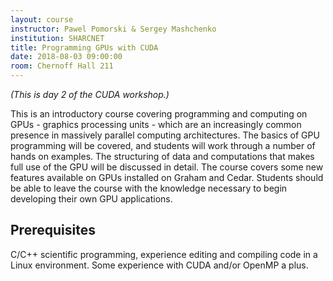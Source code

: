 ```yaml
---
layout: course
instructor: Pawel Pomorski & Sergey Mashchenko
institution: SHARCNET
title: Programming GPUs with CUDA
date: 2018-08-03 09:00:00
room: Chernoff Hall 211
---
```


*(This is day 2 of the CUDA workshop.)*

This is an introductory course covering programming and computing on GPUs -
graphics processing units - which are an increasingly common presence in
massively parallel computing architectures. The basics of GPU programming will
be covered, and students will work through a number of hands on examples. The
structuring of data and computations that makes full use of the GPU will be
discussed in detail. The course covers some new features available on GPUs
installed on Graham and Cedar. Students should be able to leave the course with
the knowledge necessary to begin developing their own GPU applications.

## Prerequisites

C/C++ scientific programming, experience editing and compiling code in a Linux
environment. Some experience with CUDA and/or OpenMP a plus.
